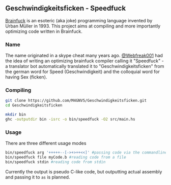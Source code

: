 ## Geschwindigkeitsficken - Speedfuck

[Brainfuck](https://en.wikipedia.org/wiki/Brainfuck) is an esoteric (aka joke)
programming language invented by Urban Müller in 1993. This project aims at
compiling and more importantly optimizing code written in Brainfuck.

### Name

The name originated in a skype cheat many years ago. [@Webfreak001](https://github.com/WebFreak001) had the idea of
writing an optimizing brainfuck compiler calling it "Speedfuck" - a translator
bot automatically translated it to "Geschwindigkeitsficken" from the german word
for Speed (Geschwindigkeit) and the colloquial word for having Sex (ficken).

### Compiling

```sh
git clone https://github.com/M4GNV5/Geschwindigkeitsficken.git
cd Geschwindigkeitsficken

mkdir bin
ghc -outputdir bin -isrc -o bin/speedfuck -O2 src/main.hs
```

### Usage

There are three different usage modes
```sh
bin/speedfuck arg '+++++--[->+>++<<]' #passing code via the commandline
bin/speedfuck file myCode.b #reading code from a file
bin/speedfuck stdin #reading code from stdin
```

Currently the output is pseudo C-like code, but outputting actual assembly
and passing it to `as` is planned.
